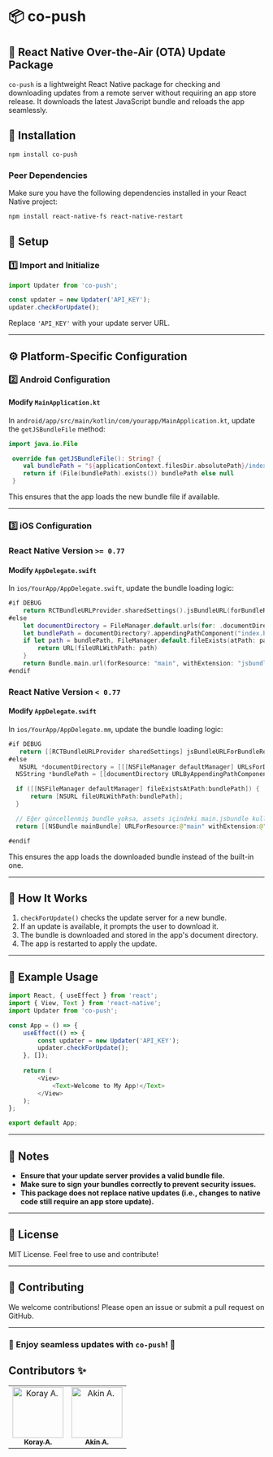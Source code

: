 # 📦 co-push

## 🚀 React Native Over-the-Air (OTA) Update Package

`co-push` is a lightweight React Native package for checking and downloading updates from a remote server without requiring an app store release. It downloads the latest JavaScript bundle and reloads the app seamlessly.

## 📌 Installation

```sh
npm install co-push
```

### Peer Dependencies

Make sure you have the following dependencies installed in your React Native project:

```sh
npm install react-native-fs react-native-restart
```

## 🔧 Setup

### **1️⃣ Import and Initialize**

```javascript
import Updater from 'co-push';

const updater = new Updater('API_KEY');
updater.checkForUpdate();
```

Replace `'API_KEY'` with your update server URL.

---

## ⚙️ Platform-Specific Configuration

### **2️⃣ Android Configuration**

#### **Modify `MainApplication.kt`**

In `android/app/src/main/kotlin/com/yourapp/MainApplication.kt`, update the `getJSBundleFile` method:

```kotlin
import java.io.File

 override fun getJSBundleFile(): String? {
    val bundlePath = "${applicationContext.filesDir.absolutePath}/index.bundle"
    return if (File(bundlePath).exists()) bundlePath else null
 }
```

This ensures that the app loads the new bundle file if available.

---

### **3️⃣ iOS Configuration**
### **React Native Version `>= 0.77`**

#### **Modify `AppDelegate.swift`**

In `ios/YourApp/AppDelegate.swift`, update the bundle loading logic:

```swift
#if DEBUG
    return RCTBundleURLProvider.sharedSettings().jsBundleURL(forBundleRoot: "index")
#else
    let documentDirectory = FileManager.default.urls(for: .documentDirectory, in: .userDomainMask).first
    let bundlePath = documentDirectory?.appendingPathComponent("index.bundle").path
    if let path = bundlePath, FileManager.default.fileExists(atPath: path) {
        return URL(fileURLWithPath: path)
    }
    return Bundle.main.url(forResource: "main", withExtension: "jsbundle")
#endif
```

### **React Native Version `< 0.77`**

#### **Modify `AppDelegate.swift`**

In `ios/YourApp/AppDelegate.mm`, update the bundle loading logic:

```swift
#if DEBUG
   return [[RCTBundleURLProvider sharedSettings] jsBundleURLForBundleRoot:@"index"];
#else
   NSURL *documentDirectory = [[[NSFileManager defaultManager] URLsForDirectory:NSDocumentDirectory inDomains:NSUserDomainMask] firstObject];
  NSString *bundlePath = [[documentDirectory URLByAppendingPathComponent:@"index.bundle"] path];

  if ([[NSFileManager defaultManager] fileExistsAtPath:bundlePath]) {
      return [NSURL fileURLWithPath:bundlePath];
  }

  // Eğer güncellenmiş bundle yoksa, assets içindeki main.jsbundle kullan
  return [[NSBundle mainBundle] URLForResource:@"main" withExtension:@"jsbundle"];

#endif
```

This ensures the app loads the downloaded bundle instead of the built-in one.

---

## 🎯 How It Works

1. `checkForUpdate()` checks the update server for a new bundle.
2. If an update is available, it prompts the user to download it.
3. The bundle is downloaded and stored in the app's document directory.
4. The app is restarted to apply the update.

---

## 📝 Example Usage

```javascript
import React, { useEffect } from 'react';
import { View, Text } from 'react-native';
import Updater from 'co-push';

const App = () => {
    useEffect(() => {
        const updater = new Updater('API_KEY');
        updater.checkForUpdate();
    }, []);
    
    return (
        <View>
            <Text>Welcome to My App!</Text>
        </View>
    );
};

export default App;
```

---

## 📌 Notes

- **Ensure that your update server provides a valid bundle file.**
- **Make sure to sign your bundles correctly to prevent security issues.**
- **This package does not replace native updates (i.e., changes to native code still require an app store update).**

---

## 📜 License

MIT License. Feel free to use and contribute!

---

## 🤝 Contributing

We welcome contributions! Please open an issue or submit a pull request on GitHub.

---

### 🚀 Enjoy seamless updates with `co-push`! 🚀

## Contributors ✨

<table>
  <tr>
    <td align="center"><a href="https://github.com/korayaggul"><img src="https://github.com/korayaggul.png" width="100px;" alt="Koray A."/><br /><sub><b>Koray A.</b></sub></a></td>
  <td align="center">
  <a href="https://github.com/akinnco">
    <img src="https://github.com/akinnco.png" width="100px;" alt="Akin A."/>
    <br />
    <sub><b>Akin A.</b></sub>
  </a>
</td>
  </tr>
</table>

